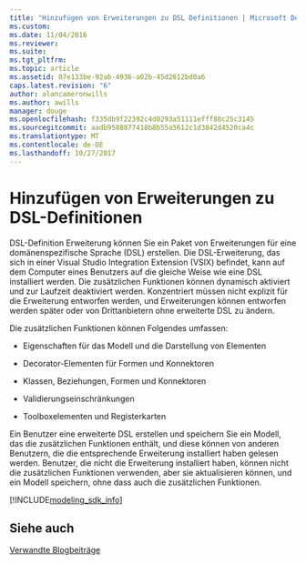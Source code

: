 ```yaml
---
title: "Hinzufügen von Erweiterungen zu DSL Definitionen | Microsoft Docs"
ms.custom: 
ms.date: 11/04/2016
ms.reviewer: 
ms.suite: 
ms.tgt_pltfrm: 
ms.topic: article
ms.assetid: 07e133be-92ab-4936-a02b-45d2012bd0a6
caps.latest.revision: "6"
author: alancameronwills
ms.author: awills
manager: douge
ms.openlocfilehash: f335db9f22392c4d0293a51111efff88c25c3145
ms.sourcegitcommit: aadb9588877418b8b55a5612c1d3842d4520ca4c
ms.translationtype: MT
ms.contentlocale: de-DE
ms.lasthandoff: 10/27/2017
---
```

# <a name="adding-extensions-to-dsl-definitions"></a>Hinzufügen von Erweiterungen zu DSL-Definitionen
DSL-Definition Erweiterung können Sie ein Paket von Erweiterungen für eine domänenspezifische Sprache (DSL) erstellen. Die DSL-Erweiterung, das sich in einer Visual Studio Integration Extension (VSIX) befindet, kann auf dem Computer eines Benutzers auf die gleiche Weise wie eine DSL installiert werden. Die zusätzlichen Funktionen können dynamisch aktiviert und zur Laufzeit deaktiviert werden. Konzentriert müssen nicht explizit für die Erweiterung entworfen werden, und Erweiterungen können entworfen werden später oder von Drittanbietern ohne erweiterte DSL zu ändern.  
  
 Die zusätzlichen Funktionen können Folgendes umfassen:  
  
-   Eigenschaften für das Modell und die Darstellung von Elementen  
  
-   Decorator-Elementen für Formen und Konnektoren  
  
-   Klassen, Beziehungen, Formen und Konnektoren  
  
-   Validierungseinschränkungen  
  
-   Toolboxelementen und Registerkarten  
  
 Ein Benutzer eine erweiterte DSL erstellen und speichern Sie ein Modell, das die zusätzlichen Funktionen enthält, und diese können von anderen Benutzern, die die entsprechende Erweiterung installiert haben gelesen werden. Benutzer, die nicht die Erweiterung installiert haben, können nicht die zusätzlichen Funktionen verwenden, aber sie aktualisieren können, und ein Modell speichern, ohne dass auch die zusätzlichen Funktionen.  

[!INCLUDE[modeling_sdk_info](includes/modeling_sdk_info.md)]

## <a name="see-also"></a>Siehe auch  
 [Verwandte Blogbeiträge](https://blogs.msdn.microsoft.com/visualstudioalm/tag/code-index/)
